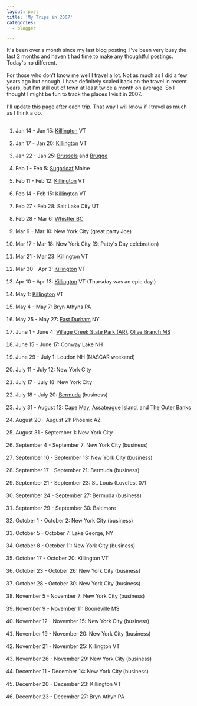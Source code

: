 ```yaml
---
layout: post
title: 'My Trips in 2007'
categories:
  - blogger

---
```


It's been over a month since my last blog posting.  I've been very busy the last 2 months and haven't had time to make any thoughtful postings.  Today's no different.<br /><br />For those who don't know me well I travel a lot.  Not as much as I did a few years ago but enough.  I have definitely scaled back on the travel in recent years, but I'm still out of town at least twice a month on average.  So I thought I might be fun to track the places I visit in 2007.<br /><br />I'll update this page after each trip.  That way I will know if I travel as much as I think a do.<br /><ol><br /><li>Jan 14 - Jan 15: <a href="http://www.killington.com/">Killington</a> VT</li><br /><li>Jan 17 - Jan 20: <a href="http://www.killington.com/">Killington</a> VT</li><br /><li>Jan 22 - Jan 25: <a href="http://www.brussels.org/">Brussels</a> and <a href="http://www.brugge.be/">Brugge</a></li><br /><li>Feb 1 - Feb 5: <a href="http://www.sugarloaf.com/">Sugarloaf</a> Maine</li><br /><li>Feb 11 - Feb 12: <a href="http://www.killington.com/">Killington</a> VT</li><br /><li>Feb 14 - Feb 15: <a href="http://www.killington.com/">Killington</a> VT</li><br /><li>Feb 27 - Feb 28: Salt Lake City UT</li><br /><li>Feb 28 - Mar 6: <a href="http://www.whistlerblackcomb.com/">Whistler BC</a></li><br /><li>Mar 9 - Mar 10: New York City (great party Joe)</li><br /><li>Mar 17 - Mar 18: New York City (St Patty's Day celebration)</li><br /><li>Mar 21 - Mar 23: <a href="http://www.killington.com/">Killington</a> VT</li><br /><li>Mar 30 - Apr 3: <a href="http://www.killington.com/">Killington</a> VT</li><br /><li>Apr 10 - Apr 13: <a href="http://www.killington.com/">Killington</a> VT (Thursday was an epic day.)</li><br /><li>May 1: <a href="http://www.killington.com/">Killington</a> VT</li><br /><li>May 4 - May 7: Bryn Athyns PA</li><br /><li>May 25 - May 27: <a href="http://www.east-durham.org/">East Durham</a> NY</li><br /><li>June 1 - June 4: <a href="http://www.arkansasstateparks.com/villagecreek/">Village Creek State Park (AR)</a>, <a href="http://en.wikipedia.org/wiki/Olive_Branch,_Mississippi">Olive Branch MS</a></li><br /><li>June 15 - June 17: Conway Lake NH</li><br /><li>June 29 - July 1: Loudon NH (NASCAR weekend)</li><br /><li>July 11 - July 12: New York City</li><br /><li>July 17 - July 18: New York City</li><br /><li>July 18 - July 20: <a href="http://www.bermudatourism.com/">Bermuda</a> (business)</li><br /><li>July 31 - August 12: <a href="http://www.capemay.com/">Cape May</a>, <a href="http://www.nps.gov/asis/">Assateague Island</a>, and <a href="http://www.outerbanks.org/">The Outer Banks</a></li><br /><li>August 20 - August 21: Phoenix AZ</li><br /><li>August 31 - September 1: New York City</li><br /><li>September 4 - September 7: New York City (business)</li><br /><li>September 10 - September 13: New York City (business)</li><br /><li>September 17 - September 21: Bermuda (business)</li><br /><li>September 21 - September 23: St. Louis (Lovefest 07)</li><br /><li>September 24 - September 27: Bermuda (business)</li><br /><li>September 29 - September 30: Baltimore</li><br /><li>October 1 - October 2: New York City (business)</li><br /><li>October 5 - October 7: Lake George, NY</li><br /><li>October 8 - October 11: New York City (business)</li><br /><li>October 17 - October 20: Killington VT</li><br /><li>October 23 - October 26: New York City (business)</li><br /><li>October 28 - October 30: New York City (business)</li><br /><li>November 5 - November 7: New York City (business)</li><br /><li>November 9 - November 11: Booneville MS</li><br /><li>November 12 - November 15: New York City (business)</li><br /><li>November 19 - November 20: New York City (business)</li><br /><li>November 21 - November 25: Killington VT</li><br /><li>November 26 - November 29: New York City (business)</li><br /><li>December 11 - December 14: New York City (business)</li><br /><li>December 20 - December 23: Killington VT</li><br /><li>December 23 - December 27: Bryn Athyn PA</li><br /></ol>
